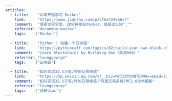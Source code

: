 ```yaml
---
articles:
  - title:    "从零开始学习 Docker"
    link:     "https://www.jianshu.com/p/cf6e7248b6c7"
    comment:  "感谢龙哥分享，20分钟搞定docker，就是这么快^_^"
    referrer: "doraemon-master"
    tags:    ["Docker"]
    
  - title:    "Python | 创建一个区块链"
    link:     "https://pythoncaff.com/topics/82/build-your-own-block-chain-step-by-step-with-python"
    comment:  "Learn Blockchains by Building One（亲测666）"
    referrer: "leunggeorge"
    tags:    ["区块链"]
      
  - title:    "如何实现32.5万笔/秒的交易峰值"
    link:     "https://mp.weixin.qq.com/s?__biz=MzIzOTU0NTQ0MA==&mid=2247486995&idx=1&sn=0100219b6fef7bee94feaf1b67b7cb80&chksm=e929331cde5eba0a3b6fd8e345957a52de619f69a518d6b832dab26975df643f7f3ac8fac9c0&scene=0&key=8ed9fb05e5f3ad26e59b5935ff1375d0e2c10620e55687132276259131ef9ab81b31b61ad05d24e948c44dee8e5192561f529dce026c4dd07290fb2de4a4dc8e4b358a0dfa2aff6a4a1a5fde1f5f3b63&ascene=0&uin=MjA1OTQ1MjU%3D&devicetype=iMac+MacBookPro12%2C1+OSX+OSX+10.11.5+build(15F34)&version=12020810&nettype=WIFI&lang=en&fontScale=100&pass_ticket=l2zl7jB%2BjPeISkP2W%2B43ZY7i0Hu6kIx8KpTIbm9PKHY%3D"
    comment:  "如何实现32.5万笔/秒的交易峰值？阿里交易系统TMF2.0技术揭秘"
    referrer: "leunggeorge"
    tags:    ["就是diao"]
---
```

